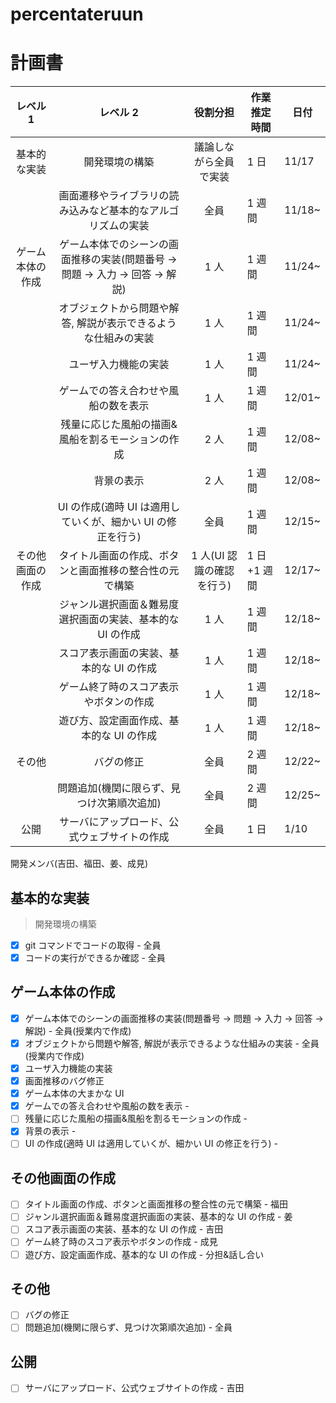 # percentateruun

# 計画書

[](<tableは編集しないで(編集するときは言って)>)

|     レベル 1     |                                  レベル 2                                  |         役割分担          | 作業推定時間 | 日付   |
| :--------------: | :------------------------------------------------------------------------: | :-----------------------: | ------------ | ------ |
|   基本的な実装   |                               開発環境の構築                               |  議論しながら全員で実装   | 1 日         | 11/17  |
|                  |        画面遷移やライブラリの読み込みなど基本的なアルゴリズムの実装        |           全員            | 1 週間       | 11/18~ |
| ゲーム本体の作成 | ゲーム本体でのシーンの画面推移の実装(問題番号 → 問題 → 入力 → 回答 → 解説) |           1 人            | 1 週間       | 11/24~ |
|                  |       オブジェクトから問題や解答, 解説が表示できるような仕組みの実装       |           1 人            | 1 週間       | 11/24~ |
|                  |                            ユーザ入力機能の実装                            |           1 人            | 1 週間       | 11/24~ |
|                  |                    ゲームでの答え合わせや風船の数を表示                    |           1 人            | 1 週間       | 12/01~ |
|                  |             残量に応じた風船の描画&風船を割るモーションの作成              |           2 人            | 1 週間       | 12/08~ |
|                  |                                 背景の表示                                 |           2 人            | 1 週間       | 12/08~ |
|                  |        UI の作成(適時 UI は適用していくが、細かい UI の修正を行う)         |           全員            | 1 週間       | 12/15~ |
| その他画面の作成 |           タイトル画面の作成、ボタンと画面推移の整合性の元で構築           | 1 人(UI 認識の確認を行う) | 1 日+1 週間  | 12/17~ |
|                  |         ジャンル選択画面＆難易度選択画面の実装、基本的な UI の作成         |           1 人            | 1 週間       | 12/18~ |
|                  |                  スコア表示画面の実装、基本的な UI の作成                  |           1 人            | 1 週間       | 12/18~ |
|                  |                   ゲーム終了時のスコア表示やボタンの作成                   |           1 人            | 1 週間       | 12/18~ |
|                  |                  遊び方、設定画面作成、基本的な UI の作成                  |           1 人            | 1 週間       | 12/18~ |
|      その他      |                                 バグの修正                                 |           全員            | 2 週間       | 12/22~ |
|                  |                 問題追加(機関に限らず、見つけ次第順次追加)                 |           全員            | 2 週間       | 12/25~ |
|       公開       |                サーバにアップロード、公式ウェブサイトの作成                |           全員            | 1 日         | 1/10   |

開発メンバ(吉田、福田、姜、成見)

## 基本的な実装

> 開発環境の構築

- [x] git コマンドでコードの取得 - 全員
- [x] コードの実行ができるか確認 - 全員

## ゲーム本体の作成

- [x] ゲーム本体でのシーンの画面推移の実装(問題番号 → 問題 → 入力 → 回答 → 解説) - 全員(授業内で作成)
- [x] オブジェクトから問題や解答, 解説が表示できるような仕組みの実装 - 全員(授業内で作成)
- [x] ユーザ入力機能の実装
- [x] 画面推移のバグ修正
- [x] ゲーム本体の大まかな UI
- [x] ゲームでの答え合わせや風船の数を表示 -
- [ ] 残量に応じた風船の描画&風船を割るモーションの作成 -
- [x] 背景の表示 -
- [ ] UI の作成(適時 UI は適用していくが、細かい UI の修正を行う) -

## その他画面の作成

- [ ] タイトル画面の作成、ボタンと画面推移の整合性の元で構築 - 福田
- [ ] ジャンル選択画面＆難易度選択画面の実装、基本的な UI の作成 - 姜
- [ ] スコア表示画面の実装、基本的な UI の作成 - 吉田
- [ ] ゲーム終了時のスコア表示やボタンの作成 - 成見
- [ ] 遊び方、設定画面作成、基本的な UI の作成 - 分担&話し合い

## その他

- [ ] バグの修正
- [ ] 問題追加(機関に限らず、見つけ次第順次追加) - 全員

## 公開

- [ ] サーバにアップロード、公式ウェブサイトの作成 - 吉田
